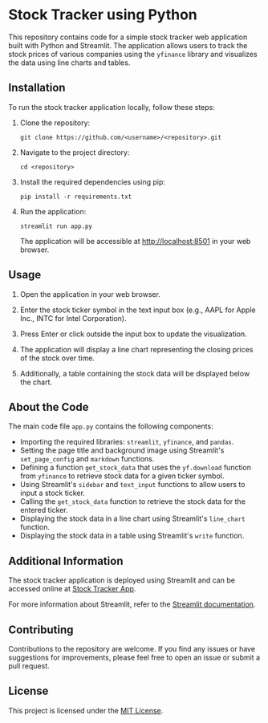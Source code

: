 # Stock Tracker using Python

This repository contains code for a simple stock tracker web application built with Python and Streamlit. The application allows users to track the stock prices of various companies using the `yfinance` library and visualizes the data using line charts and tables.

## Installation

To run the stock tracker application locally, follow these steps:

1. Clone the repository:

   ```shell
   git clone https://github.com/<username>/<repository>.git
   ```

2. Navigate to the project directory:

   ```shell
   cd <repository>
   ```

3. Install the required dependencies using pip:

   ```shell
   pip install -r requirements.txt
   ```

4. Run the application:

   ```shell
   streamlit run app.py
   ```

   The application will be accessible at [http://localhost:8501](http://localhost:8501) in your web browser.

## Usage

1. Open the application in your web browser.

2. Enter the stock ticker symbol in the text input box (e.g., AAPL for Apple Inc., INTC for Intel Corporation).

3. Press Enter or click outside the input box to update the visualization.

4. The application will display a line chart representing the closing prices of the stock over time.

5. Additionally, a table containing the stock data will be displayed below the chart.

## About the Code

The main code file `app.py` contains the following components:

- Importing the required libraries: `streamlit`, `yfinance`, and `pandas`.
- Setting the page title and background image using Streamlit's `set_page_config` and `markdown` functions.
- Defining a function `get_stock_data` that uses the `yf.download` function from `yfinance` to retrieve stock data for a given ticker symbol.
- Using Streamlit's `sidebar` and `text_input` functions to allow users to input a stock ticker.
- Calling the `get_stock_data` function to retrieve the stock data for the entered ticker.
- Displaying the stock data in a line chart using Streamlit's `line_chart` function.
- Displaying the stock data in a table using Streamlit's `write` function.

## Additional Information

The stock tracker application is deployed using Streamlit and can be accessed online at [Stock Tracker App](https://deepankarvarma-stock-tracker-using-python-app-sos8ew.streamlit.app/).

For more information about Streamlit, refer to the [Streamlit documentation](https://docs.streamlit.io/).

## Contributing

Contributions to the repository are welcome. If you find any issues or have suggestions for improvements, please feel free to open an issue or submit a pull request.

## License

This project is licensed under the [MIT License](LICENSE).
